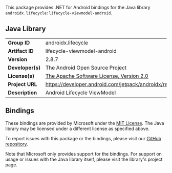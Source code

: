 This package provides .NET for Android bindings for the Java library `androidx.lifecycle:lifecycle-viewmodel-android`.

## Java Library

| | |
|-|-|
| **Group ID** | androidx.lifecycle |
| **Artifact ID** | lifecycle-viewmodel-android |
| **Version** | 2.8.7 |
| **Developer(s)** | The Android Open Source Project |
| **License(s)** | [The Apache Software License, Version 2.0](http://www.apache.org/licenses/LICENSE-2.0.txt) |
| **Project URL** | https://developer.android.com/jetpack/androidx/releases/lifecycle#2.8.7 |
| **Description** | Android Lifecycle ViewModel |

## Bindings

These bindings are provided by Microsoft under the [MIT License](https://opensource.org/licenses/MIT). The Java
library may be licensed under a different license as specified above.

To report issues with this package or the bindings, please visit our [GitHub repository](https://aka.ms/android-libraries).

Note that Microsoft only provides support for the bindings. For support on
usage or issues with the Java library itself, please visit the library's project page.
